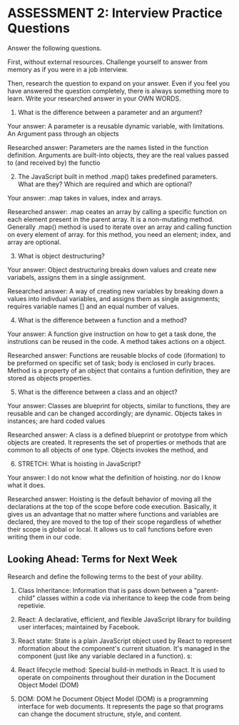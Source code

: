 # ASSESSMENT 2: Interview Practice Questions

Answer the following questions.

First, without external resources. Challenge yourself to answer from memory as if you were in a job interview.

Then, research the question to expand on your answer. Even if you feel you have answered the question completely, there is always something more to learn. Write your researched answer in your OWN WORDS.

1. What is the difference between a parameter and an argument?

  Your answer: A parameter is a reusable dynamic variable, with limitations. An Argument pass through an objects 

  Researched answer:  Parameters are the names listed in the function definition. Arguments are built-into objects, they are the real values passed to (and received by) the functio



2. The JavaScript built in method .map() takes predefined parameters. What are they? Which are required and which are optional?

  Your answer: .map takes in values, index and arrays.  

  Researched answer: .map ceates an array by calling a specific function on each element present in the parent array. It is a non-mutating method. Generally .map() method is used to iterate over an array and calling function on every element of array. for this method, you need an element; index, and array are optional. 



3. What is object destructuring?

  Your answer: Object destructuring breaks down values and create new variabels, assigns them in a single assignment. 

  Researched answer:  A way of creating new variables by breaking down a values into indivdual variables, and assigns them as single assignments; requires variable names [] and an equal number of values. 



4. What is the difference between a function and a method?

  Your answer: A function give instruction on how to get a task done, the instrutions can be reused in the code. A method takes actions on a object.

  Researched answer: Functions are reusable blocks of code (iformation) to be preformed on specific set of task; body is enclosed in curly braces. Method is a property of an object that contains a funtion definition, they are stored as objects properties.

 
5. What is the difference between a class and an object?

  Your answer:  Classes are blueprint for objects, similar to functions, they are reusable and can be changed accordingly; are dynamic. Objects takes in instances; are hard coded values

  Researched answer: A class is a defined blueprint or prototype from which objects are created.  It represents the set of properties or methods that are common to all objects of one type. Objects invokes the method, and 



6. STRETCH: What is hoisting in JavaScript?

  Your answer: I do not know what the definition of hoisting. nor do I know what it does. 

  Researched answer:  Hoisting is the default behavior of moving all the declarations at the top of the scope before code execution. Basically, it gives us an advantage that no matter where functions and variables are declared, they are moved to the top of their scope regardless of whether their scope is global or local. It allows us to call functions before even writing them in our code. 



## Looking Ahead: Terms for Next Week

Research and define the following terms to the best of your ability.

1. Class Inheritance: Information that is pass down between a "parent-child" classes within a code via inheritance to keep the code from being repetivie. 

2. React: A declarative, efficient, and flexible JavaScript library for building user interfaces; maintained by Facebook.

3. React state: State is a plain JavaScript object used by React to represent nformation about the component's current situation. It's managed in the component (just like any variable declared in a function).
s:
4. React lifecycle method: Special build-in methods in React. It is used to operate on compoinents throughout their duration in the Document Object Model (DOM) 

5. DOM:  DOM he Document Object Model (DOM) is a programming interface for web documents. It represents the page so that programs can change the document structure, style, and content. 